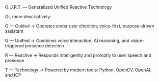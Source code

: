 G.U.R.T. — Generalized Unified Reactive Technology

Or, more descriptively:

G — Guided
→ Operates under user direction; voice-first, purpose-driven assistant

U — Unified
→ Combines voice interaction, AI reasoning, and vision-triggered presence detection

R — Reactive
→ Responds intelligently and promptly to user speech and presence

T — Technology
→ Powered by modern tools: Python, OpenCV, OpenAI, and ICP
